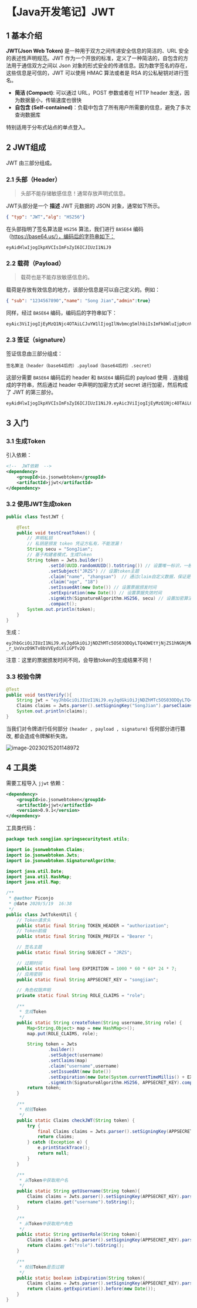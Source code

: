 # 【Java开发笔记】JWT

## 1 基本介绍

**JWT(Json Web Token)** 是一种用于双方之间传递安全信息的简洁的、URL 安全的表述性声明规范。JWT 作为一个开放的标准，定义了一种简洁的，自包含的方法用于通信双方之间以 Json 对象的形式安全的传递信息。因为数字签名的存在，这些信息是可信的，JWT 可以使用 HMAC 算法或者是 RSA 的公私秘钥对进行签名。

- **简洁 (Compact)**: 可以通过 URL，POST 参数或者在 HTTP header 发送，因为数据量小，传输速度也很快
- **自包含 (Self-contained)**：负载中包含了所有用户所需要的信息，避免了多次查询数据库

特别适用于分布式站点的单点登入。

## 2 JWT组成

JWT 由三部分组成。

### 2.1 头部（Header）

> 头部不能存储敏感信息！通常存放声明式信息。

JWT头部分是一个 **描述** JWT 元数据的 JSON 对象，通常如下所示。

```json
{ "typ": "JWT","alg": "HS256"}
```

在头部指明了签名算法是 `HS256` 算法，我们进行 `BASE64` 编码（https://base64.us/），编码后的字符串如下：

```
eyAidHlwIjogIkpXVCIsImFsZyI6ICJIUzI1NiJ9
```

### 2.2 载荷（Payload）

> 载荷也是不能存放敏感信息的。

载荷是存放有效信息的地方，该部分信息是可以自己定义的。例如：

```json
{ "sub": "1234567890","name": "Song Jian","admin":true}
```

同样，经过 `BASE64` 编码，编码后的字符串如下：

```
eyAic3ViIjogIjEyMzQ1Njc4OTAiLCJuYW1lIjogIlNvbmcgSmlhbiIsImFkbWluIjp0cnVlfQ==
```

### 2.3 签证（signature）

签证信息由三部分组成：

``` 
签名算法（header（base64后的）.payload（base64后的）.secret）
```

这部分需要 `BASE64` 编码后的 header 和 `BASE64` 编码后的 payload 使用 `.` 连接组成的字符串，然后通过 header 中声明的加密方式对 secret 进行加密，然后构成了 JWT 的第三部分。

```
eyAidHlwIjogIkpXVCIsImFsZyI6ICJIUzI1NiJ9.eyAic3ViIjogIjEyMzQ1Njc4OTAiLCJuYW1lIjogIlNvbmcgSmlhbiIsImFkbWluIjp0cnVlfQ==.ZXlBaWMzVmlJam9nSWpFeU16UTFOamM0T1RBaUw=
```

## 3 入门

### 3.1 生成Token

引入依赖：

```xml
<!--  JWT依赖  -->
<dependency>
    <groupId>io.jsonwebtoken</groupId>
    <artifactId>jjwt</artifactId>
</dependency>
```

### 3.2 使用JWT生成token

```java
public class TestJWT {

    @Test
    public void testCreatToken() {
        // 声明私钥
        // 私钥是颁发 token 凭证方私有，不能泄漏！
        String secu = "SongJian";
        // 基于构建者模式，生成Token
        String token = Jwts.builder()
                .setId(UUID.randomUUID().toString()) // 设置唯一标识，一般是用户id
                .setSubject("JRZS") // 设置token主题
                .claim("name", "zhangsan")  // 通过claim自定义数据，保证是 key-value
                .claim("age", "18")
                .setIssuedAt(new Date()) // 设置票据颁发时间
                .setExpiration(new Date()) // 设置票据失效时间
                .signWith(SignatureAlgorithm.HS256, secu) // 设置加密算法 和 私钥
                .compact();
        System.out.println(token);
    }
}
```

生成：

```
eyJhbGciOiJIUzI1NiJ9.eyJqdGkiOiJjNDZhMTc5OS03ODQyLTQ4OWEtYjNjZS1hNGNjMWE2OTQxODAiLCJzdWIiOiJKUlpTIiwibmFtZSI6InpoYW5nc2FuIiwiYWdlIjoiMTgiLCJpYXQiOjE2NzY0NjI2MDMsImV4cCI6MTY3NjQ2MjYwM30.8krVtWzlcSZr-_r_UxVxzD9KTv8bVVEydiXliGPTv2Q
```

注意：这里的票据颁发时间不同，会导致token的生成结果不同！

### 3.3 校验令牌

```java
@Test
public void testVerify(){
    String jwt = "eyJhbGciOiJIUzI1NiJ9.eyJqdGkiOiJjNDZhMTc5OS03ODQyLTQ4OWEtYjNjZS1hNGNjMWE2OTQxODAiLCJzdWIiOiJKUlpTIiwibmFtZSI6InpoYW5nc2FuIiwiYWdlIjoiMTgiLCJpYXQiOjE2NzY0NjI2MDMsImV4cCI6MTY3NjQ2MjYwM30.8krVtWzlcSZr-_r_UxVxzD9KTv8bVVEydiXliGPTv2Q";
    Claims claims = Jwts.parser().setSigningKey("SongJian").parseClaimsJws(jwt).getBody();
    System.out.println(claims);
}
```

当我们对令牌进行任何部分 `(header , payload , signature)` 任何部分进行篡改, 都会造成令牌解析失效。

![image-20230215201148972](./【Java开发笔记】JWT.assets/t0jutp.png)

## 4 工具类

需要工程导入 `jjwt` 依赖：

```xml
<dependency>
    <groupId>io.jsonwebtoken</groupId>
    <artifactId>jjwt</artifactId>
    <version>0.9.1</version>
</dependency>
```

工具类代码：

```java
package tech.songjian.springsecuritytest.utils;

import io.jsonwebtoken.Claims;
import io.jsonwebtoken.Jwts;
import io.jsonwebtoken.SignatureAlgorithm;

import java.util.Date;
import java.util.HashMap;
import java.util.Map;

/**
 * @author Piconjo
 * @date 2020/5/19  16:38
 */
public class JwtTokenUtil {
    // Token请求头
    public static final String TOKEN_HEADER = "authorization";
    // Token前缀
    public static final String TOKEN_PREFIX = "Bearer ";

    // 签名主题
    public static final String SUBJECT = "JRZS";

    // 过期时间
    public static final long EXPIRITION = 1000 * 60 * 60* 24 * 7;
    // 应用密钥
    public static final String APPSECRET_KEY = "songjian";

    // 角色权限声明
    private static final String ROLE_CLAIMS = "role";

    /**
     * 生成Token
     */
    public static String createToken(String username,String role) {
        Map<String,Object> map = new HashMap<>();
        map.put(ROLE_CLAIMS, role);

        String token = Jwts
                .builder()
                .setSubject(username)
                .setClaims(map)
                .claim("username",username)
                .setIssuedAt(new Date())
                .setExpiration(new Date(System.currentTimeMillis() + EXPIRITION))
                .signWith(SignatureAlgorithm.HS256, APPSECRET_KEY).compact();
        return token;
    }

    /**
     * 校验Token
     */
    public static Claims checkJWT(String token) {
        try {
            final Claims claims = Jwts.parser().setSigningKey(APPSECRET_KEY).parseClaimsJws(token).getBody();
            return claims;
        } catch (Exception e) {
            e.printStackTrace();
            return null;
        }
    }

    /**
     * 从Token中获取用户名
     */
    public static String getUsername(String token){
        Claims claims = Jwts.parser().setSigningKey(APPSECRET_KEY).parseClaimsJws(token).getBody();
        return claims.get("username").toString();
    }

    /**
     * 从Token中获取用户角色
     */
    public static String getUserRole(String token){
        Claims claims = Jwts.parser().setSigningKey(APPSECRET_KEY).parseClaimsJws(token).getBody();
        return claims.get("role").toString();
    }

    /**
     * 校验Token是否过期
     */
    public static boolean isExpiration(String token){
        Claims claims = Jwts.parser().setSigningKey(APPSECRET_KEY).parseClaimsJws(token).getBody();
        return claims.getExpiration().before(new Date());
    }
}
```